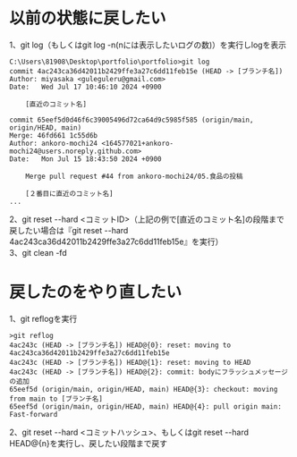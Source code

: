 # 以前の状態に戻したい
1、git log（もしくはgit log -n(nには表示したいログの数)）を実行しlogを表示
```
C:\Users\81908\Desktop\portfolio\portfolio>git log
commit 4ac243ca36d42011b2429ffe3a27c6dd11feb15e (HEAD -> [ブランチ名])
Author: miyasaka <guleguleru@gmail.com>
Date:   Wed Jul 17 10:46:10 2024 +0900

    [直近のコミット名]

commit 65eef5d0d46f6c39005496d72ca64d9c5985f585 (origin/main, origin/HEAD, main)
Merge: 46fd661 1c55d6b
Author: ankoro-mochi24 <164577021+ankoro-mochi24@users.noreply.github.com>
Date:   Mon Jul 15 18:43:50 2024 +0900

    Merge pull request #44 from ankoro-mochi24/05.食品の投稿

    [２番目に直近のコミット名]
...
```

2、git reset --hard <コミットID>（上記の例で[直近のコミット名]の段階まで戻したい場合は『git reset --hard 4ac243ca36d42011b2429ffe3a27c6dd11feb15e』を実行）  
3、git clean -fd

# 戻したのをやり直したい
1、git reflogを実行
```
>git reflog
4ac243c (HEAD -> [ブランチ名]) HEAD@{0}: reset: moving to 4ac243ca36d42011b2429ffe3a27c6dd11feb15e
4ac243c (HEAD -> [ブランチ名]) HEAD@{1}: reset: moving to HEAD
4ac243c (HEAD -> [ブランチ名]) HEAD@{2}: commit: bodyにフラッシュメッセージの追加
65eef5d (origin/main, origin/HEAD, main) HEAD@{3}: checkout: moving from main to [ブランチ名]
65eef5d (origin/main, origin/HEAD, main) HEAD@{4}: pull origin main: Fast-forward
```
2、git reset --hard <コミットハッシュ>、もしくはgit reset --hard HEAD@{n}を実行し、戻したい段階まで戻す
